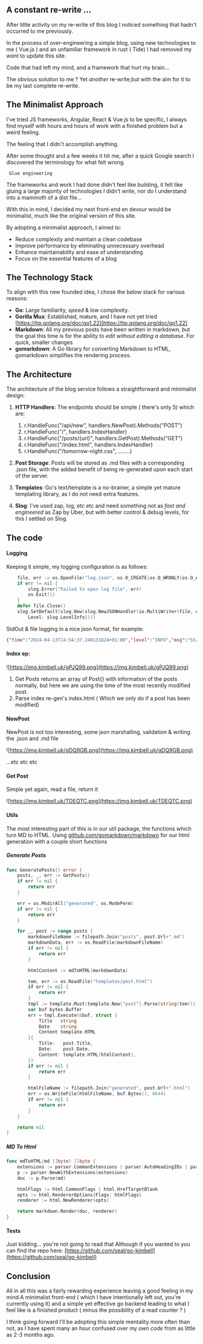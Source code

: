 ## A constant re-write ... 
After little activity on my re-write of this blog I noticed something that hadn't occurred to me previously.

In the process of over-engineering a simple blog, using new technologies to me ( Vue.js ) and an unfamiliar framework in rust ( Tide) I had removed my *want* to update this site.

Code that had left my mind, and a framework that hurt my brain...

The obvious solution to me ? Yet *another* re-write,but with the aim for it to be my last complete re-write.

## The Minimalist Approach

I've tried JS frameworks, Angular, React & Vue.js to be specific, I always find myself with hours and hours of work with a finished problem but a weird feeling.

The feeling that I didn't accomplish anything.

After some thought and a few weeks it hit me, after a quick Google search I discovered the terminology for what felt wrong.

	 Glue engineering

The frameworks and work I had done didn't feel like building, it felt like gluing a large majority of technologies I didn't write, nor do I understand into a mammoth of a dist file... 

With this in mind, I decided my next front-end en devour would be minimalist, much like the original version of this site.

By adopting a minimalist approach, I aimed to:
- Reduce complexity and maintain a clean codebase
- Improve performance by eliminating unnecessary overhead
- Enhance maintainability and ease of understanding
- Focus on the essential features of a blog

## The Technology Stack

To align with this new founded idea, I chose the below stack for various reasons:

- **Go**: Large familiarity, *speed* & low complexity.
- **Gorilla Mux**: Established, mature, and I have not yet tried [https://tip.golang.org/doc/go1.22](https://tip.golang.org/doc/go1.22)
- **Markdown**: All my previous posts have been written in markdown, but the goal this time is for the ability to *edit without editing a database*. For quick, smaller changes
- **gomarkdown**: A Go library for converting Markdown to HTML, gomarkdown simplifies the rendering process.

## The Architecture

The architecture of the blog service follows a straightforward and minimalist design:

1. **HTTP Handlers**: The endpoints should be simple ( there's only 5) which are:
	1. r.HandleFunc("/api/new", handlers.NewPost).Methods("POST")
	2. r.HandleFunc("/", handlers.IndexHandler)
	3. r.HandleFunc("/posts/{url}", handlers.GetPost).Methods("GET")
	4. r.HandleFunc("/index.html", handlers.IndexHandler)
	5. r.HandleFunc("/tomorrow-night.css", ........)

2. **Post Storage**: Posts will be stored as .md files with a corresponding .json file, with the added benefit of being re-generated upon each start of the server.

3. **Templates**: Go's text/template is a no-brainer, a simple yet mature templating library, as I do not need extra features. 

4. **Slog**: I've used zap, log, etc etc and need something not as *fast and engineered* as Zap by Uber, but with better control & debug levels, for this I settled on Slog.


## The code 

#### Logging 
Keeping it simple, my logging configuration is as follows:
```go
	file, err := os.OpenFile("log.json", os.O_CREATE|os.O_WRONLY|os.O_APPEND, 0666)
	if err != nil {
		slog.Error("Failed to open log file", err)
		os.Exit(1)
	}
	defer file.Close()
	slog.SetDefault(slog.New(slog.NewJSONHandler(io.MultiWriter(file, os.Stdout), &slog.HandlerOptions{
		Level: slog.LevelInfo})))
```

StdOut & file logging in a nice json format, for example:
```json
{"time":"2024-04-13T14:54:37.240131824+01:00","level":"INFO","msg":"Starting server"}

```


#### Index ep:
![https://img.kimbell.uk/gPJQ99.png](https://img.kimbell.uk/gPJQ99.png)

1.  Get Posts returns an array of Post{} with information of the posts normally, but here we are using the time of the most recently modified post.
2. Parse index re-gen's index.html ( Which we only do if a post has been modified)

#### NewPost

NewPost is not too interesting, some json marshalling, validation & writing the .json and .md file 

![https://img.kimbell.uk/gDQ9GB.png](https://img.kimbell.uk/gDQ9GB.png)

...etc etc etc

#### Get Post

Simple yet again, read a file, return it 

![https://img.kimbell.uk/TDEQTC.png](https://img.kimbell.uk/TDEQTC.png)

#### Utils

The most interesting part of this is in our util package, the functions which turn MD to HTML. Using [github.com/gomarkdown/markdown](github.com/gomarkdown/markdown) for our html generation with a couple short functions

##### Generate Posts
```go
func GeneratePosts() error {
	posts, _, err := GetPosts()
	if err != nil {
		return err
	}

	err = os.MkdirAll("generated", os.ModePerm)
	if err != nil {
		return err
	}

	for _, post := range posts {
		markdownFileName := filepath.Join("posts", post.Url+".md")
		markdownData, err := os.ReadFile(markdownFileName)
		if err != nil {
			return err
		}

		htmlContent := mdToHTML(markdownData)

		tem, err := os.ReadFile("templates/post.html")
		if err != nil {
			return err
		}
		tmpl := template.Must(template.New("post").Parse(string(tem)))
		var buf bytes.Buffer
		err = tmpl.Execute(&buf, struct {
			Title   string
			Date    string
			Content template.HTML
		}{
			Title:   post.Title,
			Date:    post.Date,
			Content: template.HTML(htmlContent),
		})
		if err != nil {
			return err
		}

		htmlFileName := filepath.Join("generated", post.Url+".html")
		err = os.WriteFile(htmlFileName, buf.Bytes(), 0644)
		if err != nil {
			return err
		}
	}

	return nil
}
```

##### MD To Html

```go
func mdToHTML(md []byte) []byte {
	extensions := parser.CommonExtensions | parser.AutoHeadingIDs | parser.NoEmptyLineBeforeBlock
	p := parser.NewWithExtensions(extensions)
	doc := p.Parse(md)

	htmlFlags := html.CommonFlags | html.HrefTargetBlank
	opts := html.RendererOptions{Flags: htmlFlags}
	renderer := html.NewRenderer(opts)

	return markdown.Render(doc, renderer)
}

```

#### Tests
Just kidding... you're not going to read that 
Although if you wanted to you can find the repo here:
[https://github.com/seal/go-kimbell](https://github.com/seal/go-kimbell)

## Conclusion

All in all this was a fairly rewarding experience leaving a good feeling in my mind.A minimalist front-end ( which I have intentionally left out, you're currently using it) and a simple yet effective go backend leading to what I feel like is a finished product ( minus the possibility of a read counter ? )

I think going forward I'll be adopting this simple mentality more often than not, as I have spent many an hour confused over my *own code* from as little as 2-3 months ago.

